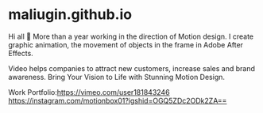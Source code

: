 # maliugin.github.io

Hi all 🙌 More than a year working in the direction of Motion design. I create graphic animation, the movement of objects in the frame in Adobe After Effects.

Video helps companies to attract new customers, increase sales and brand awareness.
Bring Your Vision to Life with Stunning Motion Design.

Work Portfolio:https://vimeo.com/user181843246
https://instagram.com/motionbox01?igshid=OGQ5ZDc2ODk2ZA==
